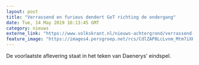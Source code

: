 ```yaml
---
layout: post
title: "Verrassend en furieus dendert GoT richting de ondergang"
date: Tue, 14 May 2019 16:13:45 GMT
category: nieuws
externe_link: "https://www.volkskrant.nl/nieuws-achtergrond/verrassend-en-furieus-dendert-got-richting-de-ondergang-in-de-voorlaatste-aflevering~b18e3a52/"
feature_image: "https://images4.persgroep.net/rcs/CdlZAP8LcLvnm_Mtm7iXK9JiIK0/diocontent/148362531/_crop/739/65/1015/1015/_fill/320/320?appId=93a17a8fd81db0de025c8abd1cca1279&quality=0.85"
---
```


De voorlaatste aflevering staat in het teken van Daenerys’ eindspel.
